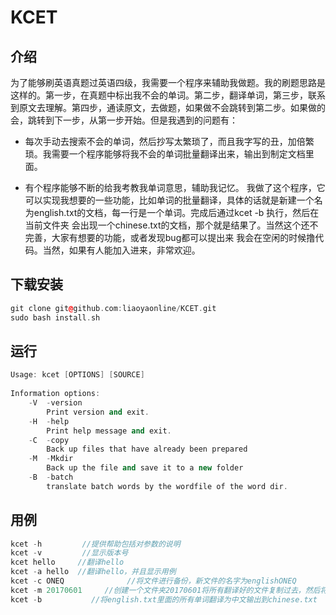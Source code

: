 # KCET
## 介绍
为了能够刷英语真题过英语四级，我需要一个程序来辅助我做题。我的刷题思路是这样的。第一步，在真题中标出我不会的单词。第二步，翻译单词，第三步，联系到原文去理解。第四步，通读原文，去做题，如果做不会跳转到第二步。如果做的会，跳转到下一步，从第一步开始。但是我遇到的问题有：

- 每次手动去搜索不会的单词，然后抄写太繁琐了，而且我字写的丑，加倍繁琐。我需要一个程序能够将我不会的单词批量翻译出来，输出到制定文档里面。

- 有个程序能够不断的给我考教我单词意思，辅助我记忆。
我做了这个程序，它可以实现我想要的一些功能，比如单词的批量翻译，具体的话就是新建一个名为english.txt的文档，每一行是一个单词。完成后通过kcet -b 执行，然后在当前文件夹
会出现一个chinese.txt的文档，那个就是结果了。当然这个还不完善，大家有想要的功能，或者发现bug都可以提出来
我会在空闲的时候撸代码。当然，如果有人能加入进来，非常欢迎。
## 下载安装

```cpp
git clone git@github.com:liaoyaonline/KCET.git
sudo bash install.sh
```
## 运行
```cpp
Usage: kcet [OPTIONS] [SOURCE]
 
Information options:
    -V  -version
        Print version and exit.
    -H  -help
        Print help message and exit.
    -C  -copy
        Back up files that have already been prepared
    -M  -Mkdir
        Back up the file and save it to a new folder
    -B  -batch
        translate batch words by the wordfile of the word dir.
```
## 用例
```cpp
kcet -h         //提供帮助包括对参数的说明
kcet -v         //显示版本号
kcet hello     //翻译hello
kcet -a hello  //翻译hello，并且显示用例
kcet -c ONEQ              //将文件进行备份，新文件的名字为englishONEQ
kcet -m 20170601     //创建一个文件夹20170601将所有翻译好的文件复制过去，然后将文件夹20170601放入history文件夹里面
kcet -b           //将english.txt里面的所有单词翻译为中文输出到chinese.txt
```
